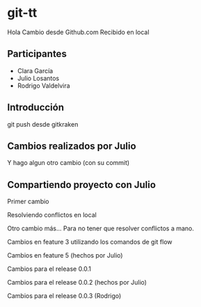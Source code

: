 # git-tt

Hola
Cambio desde Github.com
Recibido en local

## Participantes

- Clara García
- Julio Losantos
- Rodrigo Valdelvira

## Introducción

git push desde gitkraken

## Cambios realizados por Julio

Y hago algun otro cambio (con su commit)

## Compartiendo proyecto con Julio

Primer cambio

Resolviendo conflictos en local

Otro cambio más...
Para no tener que resolver conflictos a mano.

Cambios en feature 3 utilizando los comandos de git flow

Cambios en feature 5 (hechos por Julio)

Cambios para el release 0.0.1

Cambios para el release 0.0.2 (hechos por Julio)

Cambios para el release 0.0.3 (Rodrigo)
